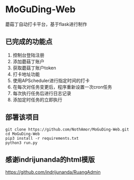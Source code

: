 # MoGuDing-Web

蘑菇丁自动打卡平台，基于flask进行制作

## 已完成的功能点

1. 控制台登陆注册
2. 添加蘑菇丁账户
3. 获取蘑菇丁账户token
4. 打卡地址功能
5. 使用APScheduler进行指定时间的打卡
6. 在每次对任务变更后，程序重新设置一次cron任务
7. 每次执行任务后进行日志记录
8. 添加定时任务的立即执行

## 部署该项目

```shell
git clone https://github.com/NothAmor/MoGuDing-Web.git
cd MoGuDing-Web
pip3 install -r requirements.txt
python3 run.py
```

## 感谢indrijunanda的html模版
https://github.com/indrijunanda/RuangAdmin

